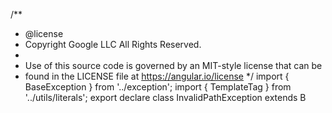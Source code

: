 /**
 * @license
 * Copyright Google LLC All Rights Reserved.
 *
 * Use of this source code is governed by an MIT-style license that can be
 * found in the LICENSE file at https://angular.io/license
 */
import { BaseException } from '../exception';
import { TemplateTag } from '../utils/literals';
export declare class InvalidPathException extends B